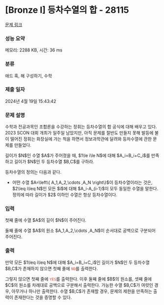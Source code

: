 # [Bronze I] 등차수열의 합 - 28115 

[문제 링크](https://www.acmicpc.net/problem/28115) 

### 성능 요약

메모리: 2288 KB, 시간: 36 ms

### 분류

애드 혹, 해 구성하기, 수학

### 제출 일자

2024년 4월 19일 15:43:42

### 문제 설명

<p>수학과 전공과목인 조합론을 수강하는 정휘는 등차수열의 합 공식에 대해 배우고 있다. 2023 SCON 대회 개최가 일주일 남았지만, 아직 문제를 절반도 만들지 못해 발등에 불이 떨어진 정휘는 화장실에 가는 척을 하면서 정보과학관에 달려와 등차수열에 관한 문제를 만들었다.</p>

<p>길이가 $N$인 수열 $A$가 주어졌을 때, $1\le i\le N$에 대해 $A_i=B_i+C_i$를 만족하고 길이가 $N$인 두 등차수열 $B,C$를 구하라.</p>

<p>등차수열의 정의는 다음과 같다.</p>

<ul>
	<li>어떤 수열 $A=\left\{ A_1,A_2,\cdots ,A_N \right\}$이 등차수열이라는 것은, $2\leq i\leq N$인 모든 $i$에 대해 $A_i-A_{i-1}$이 모두 동일한 수열을 말한다. 정의에 따라 길이가 $2$ 이하인 수열은 항상 등차수열이다.</li>
</ul>

### 입력 

 <p>첫째 줄에 수열 $A$의 길이 $N$이 주어진다.</p>

<p>둘째 줄에 수열 $A$의 원소 $A_1,A_2,\cdots ,A_N$이 순서대로 공백으로 구분되어 주어진다.</p>

### 출력 

 <p>만약 모든 $1\leq i\leq N$에 대해 $A_i=B_i+C_i$인 길이가 $N$인 두 등차수열 $B,C$가 존재하지 않으면 첫째 줄에 <span style="color:#e74c3c;"><code>NO</code></span>를 출력한다.</p>

<p>그렇지 않으면 첫째 줄에 <span style="color:#e74c3c;"><code>YES</code></span>를 출력한다. 이후 둘째 줄에 $B$의 원소를, 셋째 줄에 $C$의 원소를 차례대로 공백으로 구분해서 출력한다. 가능한 수열 $B,C$가 여럿인 경우, 아무거나 하나만 출력한다. 수열 $B,C$가 존재할 경우, 문제의 제한을 만족하는 출력이 존재한다는 것을 증명할 수 있다.</p>

